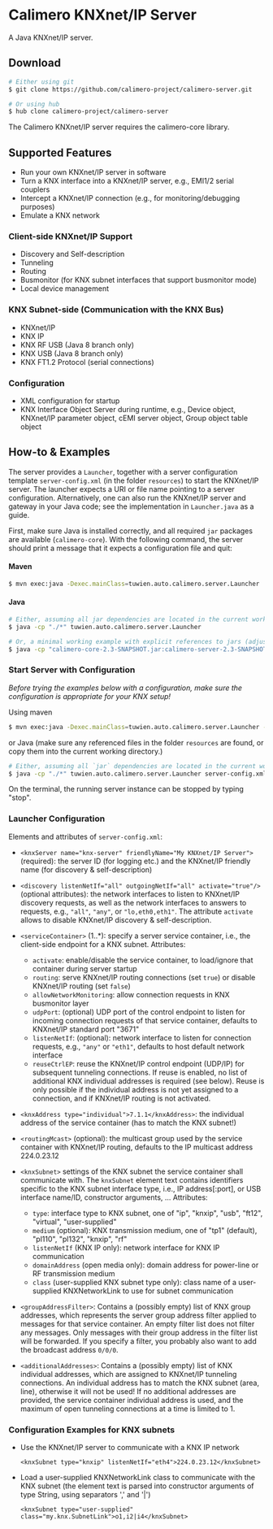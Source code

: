Calimero KNXnet/IP Server
=========================

A Java KNXnet/IP server.

Download
--------

~~~ sh
# Either using git
$ git clone https://github.com/calimero-project/calimero-server.git

# Or using hub
$ hub clone calimero-project/calimero-server
~~~

The Calimero KNXnet/IP server requires the calimero-core library.

Supported Features
------------------

* Run your own KNXnet/IP server in software
* Turn a KNX interface into a KNXnet/IP server, e.g., EMI1/2 serial couplers 
* Intercept a KNXnet/IP connection (e.g., for monitoring/debugging purposes)
* Emulate a KNX network

### Client-side KNXnet/IP Support
* Discovery and Self-description
* Tunneling
* Routing
* Busmonitor (for KNX subnet interfaces that support busmonitor mode)
* Local device management

### KNX Subnet-side (Communication with the KNX Bus)
* KNXnet/IP
* KNX IP
* KNX RF USB (Java 8 branch only)
* KNX USB (Java 8 branch only)
* KNX FT1.2 Protocol (serial connections)

### Configuration
* XML configuration for startup
* KNX Interface Object Server during runtime, e.g., Device object, KNXnet/IP parameter object, cEMI server object, Group object table object

How-to & Examples
-----------------

The server provides a `Launcher`, together with a server configuration template `server-config.xml` (in the folder `resources`) to start the KNXnet/IP server. The launcher expects a URI or file name pointing to a server configuration.
Alternatively, one can also run the KNXnet/IP server and gateway in your Java code; see the implementation in `Launcher.java` as a guide.

First, make sure Java is installed correctly, and all required `jar` packages are available (`calimero-core`). With the following command, the server should print a message that it expects a configuration file and quit:

#### Maven

~~~ sh
$ mvn exec:java -Dexec.mainClass=tuwien.auto.calimero.server.Launcher
~~~

#### Java

~~~ sh
# Either, assuming all jar dependencies are located in the current working directory
$ java -cp "./*" tuwien.auto.calimero.server.Launcher

# Or, a minimal working example with explicit references to jars (adjust as required)
$ java -cp "calimero-core-2.3-SNAPSHOT.jar:calimero-server-2.3-SNAPSHOT.jar" tuwien.auto.calimero.server.Launcher
~~~

### Start Server with Configuration

*Before trying the examples below with a configuration, make sure the configuration is appropriate for your KNX setup!*

Using maven

~~~ sh
$ mvn exec:java -Dexec.mainClass=tuwien.auto.calimero.server.Launcher -Dexec.args=resources/server-config.xml
~~~

or Java (make sure any referenced files in the folder `resources` are found, or copy them into the current working directory.)

~~~ sh
# Either, assuming all `jar` dependencies are located in the current working directory
$ java -cp "./*" tuwien.auto.calimero.server.Launcher server-config.xml
~~~

On the terminal, the running server instance can be stopped by typing "stop".


### Launcher Configuration

Elements and attributes of `server-config.xml`:

* `<knxServer name="knx-server" friendlyName="My KNXnet/IP Server">` (required): the server ID (for logging etc.) and the KNXnet/IP friendly name (for discovery & self-description)
* `<discovery listenNetIf="all" outgoingNetIf="all" activate="true"/>` (optional attributes): the network interfaces to listen to KNXnet/IP discovery requests, as well as the network interfaces to answers to requests, e.g., `"all"`, `"any"`, or `"lo,eth0,eth1"`. The attribute `activate` allows to disable KNXnet/IP discovery & self-description.
* `<serviceContainer>` (1..*): specify a server service container, i.e., the client-side endpoint for a KNX subnet. Attributes: 
	- `activate`: enable/disable the service container, to load/ignore that container during server startup
	- `routing`: serve KNXnet/IP routing connections (set `true`) or disable KNXnet/IP routing (set `false`)
	- `allowNetworkMonitoring`: allow connection requests in KNX busmonitor layer
	- `udpPort`: (optional) UDP port of the control endpoint to listen for incoming connection requests of that service container, defaults to KNXnet/IP standard port "3671"
	-  `listenNetIf`: (optional): network interface to listen for connection requests, e.g., `"any"` or `"eth1"`, defaults to host default network interface
	- `reuseCtrlEP`: reuse the KNXnet/IP control endpoint (UDP/IP) for subsequent tunneling connections. If reuse is enabled, no list of additional KNX individual addresses is required (see below). Reuse is only possible if the individual address is not yet assigned to a connection, and if KNXnet/IP routing is not activated.

* `<knxAddress type="individual">7.1.1</knxAddress>`: the individual address of the service container (has to match the KNX subnet!)
* `<routingMcast>` (optional): the multicast group used by the service container with KNXnet/IP routing, defaults to the IP multicast address 224.0.23.12 
* `<knxSubnet>` settings of the KNX subnet the service container shall communicate with. The `knxSubnet` element text contains identifiers specific to the KNX subnet interface type, i.e., IP address[:port], or USB interface name/ID, constructor arguments, ... Attributes:
	- `type`: interface type to KNX subnet, one of "ip", "knxip", "usb", "ft12", "virtual", "user-supplied"
	- `medium` (optional): KNX transmission medium, one of "tp1" (default), "pl110", "pl132", "knxip", "rf"
	- `listenNetIf` (KNX IP only): network interface for KNX IP communication
	- `domainAddress` (open media only): domain address for power-line or RF transmission medium
	- `class` (user-supplied KNX subnet type only): class name of a user-supplied KNXNetworkLink to use for subnet communication

* `<groupAddressFilter>`: Contains a (possibly empty) list of KNX group addresses, which represents the server group address filter applied to messages for that service container. An empty filter list does not filter any messages. Only messages with their group address in the filter list will be forwarded. If you specify a filter, you probably also want to add the broadcast address `0/0/0`. 
* `<additionalAddresses>`: Contains a (possibly empty) list of KNX individual addresses, which are assigned to KNXnet/IP tunneling connections. An individual address has to match the KNX subnet (area, line), otherwise it will not be used! If no additional addresses are provided, the service container individual address is used, and the maximum of open tunneling connections at a time is limited to 1. 

### Configuration Examples for KNX subnets

* Use the KNXnet/IP server to communicate with a KNX IP network

	`<knxSubnet type="knxip" listenNetIf="eth4">224.0.23.12</knxSubnet>`

* Load a user-supplied KNXNetworkLink class to communicate with the KNX subnet (the element text is parsed into constructor arguments of type String, using separators ',' and '|')

	`<knxSubnet type="user-supplied" class="my.knx.SubnetLink">o1,i2|i4</knxSubnet>`

